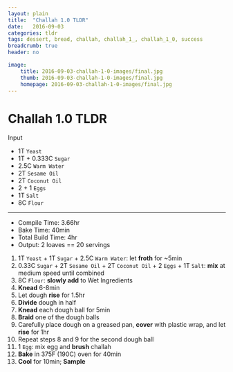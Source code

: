 ```yaml
---
layout: plain
title:  "Challah 1.0 TLDR"
date:   2016-09-03
categories: tldr
tags: dessert, bread, challah, challah_1_, challah_1_0, success
breadcrumb: true
header: no

image:
    title: 2016-09-03-challah-1-0-images/final.jpg
    thumb: 2016-09-03-challah-1-0-images/final.jpg
    homepage: 2016-09-03-challah-1-0-images/final.jpg
---
```


Challah 1.0 TLDR
====================

Input

* 1T `Yeast`
* 1T + 0.333C `Sugar`
* 2.5C `Warm Water`
* 2T `Sesame Oil`
* 2T `Coconut Oil`
* 2 + 1 `Eggs`
* 1T `Salt`
* 8C `Flour`

---

* Compile Time: 3.66hr
* Bake Time: 40min
* Total Build Time: 4hr
* Output: 2 loaves == 20 servings

1. 1T `Yeast` + 1T `Sugar` + 2.5C `Warm Water`: let **froth** for ~5min
2. 0.33C `Sugar` + 2T `Sesame Oil` + 2T `Coconut Oil` + 2 `Eggs` + 1T `Salt`: **mix** at medium speed until combined
3. 8C `Flour`: **slowly add** to Wet Ingredients
4. **Knead** 6-8min
5. Let dough **rise** for 1.5hr
6. **Divide** dough in half
7. **Knead** each dough ball for 5min
8. **Braid** one of the dough balls
9. Carefully place dough on a greased pan, **cover** with plastic wrap, and let **rise** for 1hr
10. Repeat steps 8 and 9 for the second dough ball
11. 1 `Egg`: mix egg and **brush** challah
12. **Bake** in 375F (190C) oven for 40min
13. **Cool** for 10min; **Sample**
